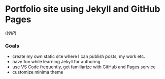 # Portfolio site using Jekyll and GitHub Pages  
(*WIP*)
### Goals
- create my own static site where I can publish posts, my work etc.
- have fun while learning Jekyll for authoring
- use VS Code frequently, get familiarize with GitHub and Pages service
- customize minima theme
